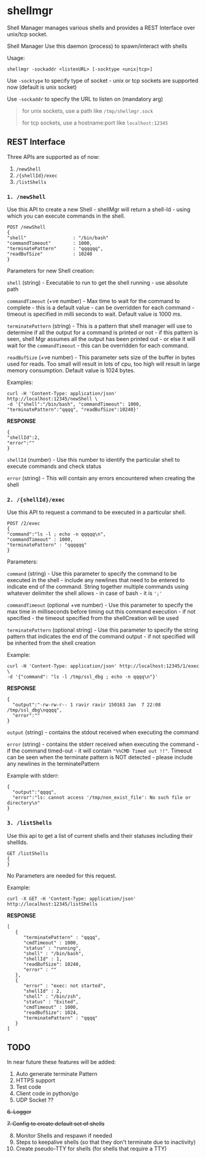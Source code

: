 # shellmgr                       
Shell Manager manages various shells and provides a REST Interface over unix/tcp socket.

Shell Manager
Use this daemon (process) to spawn/interact with shells

Usage:
```
shellmgr -sockaddr <listenURL> [-socktype <unix|tcp>]
```                                                  

Use `-socktype` to specify type of socket - unix or tcp sockets are supported now (default is unix socket)

Use `-sockaddr` to specify the URL to listen on (mandatory arg)

> for unix sockets, use a path like `/tmp/shellmgr.sock`
>                                                       
>for tcp sockets, use a hostname:port like `localhost:12345`


## REST Interface

Three APIs are supported as of now:
1. `/newShell`
2. `/{shellId}/exec`
3. `/listShells`


### `1. /newShell`

Use this API to create a new Shell - shellMgr will return a shell-Id - using which you can execute commands in the shell.

```
POST /newShell
{
"shell"                 : "/bin/bash"
"commandTimeout"        : 1000,
"terminatePattern"      : "qqqqqq",
"readBufSize"           : 10240
}
```


Parameters for new Shell creation:

`shell` (string) - Executable to run to get the shell running - use absolute path

`commandTimeout` (+ve number) - Max time to wait for the command to complete - this is a default value - can be overridden for each command - timeout is specified in milli
seconds to wait. Default value is 1000 ms.

`terminatePattern` (string) - This is a pattern that shell manager will use to determine if all the output for a command is printed or not - if this pattern is seen, shell
Mgr assumes all the output has been printed out - or else it will wait for the `commandTimeout` - this can be overridden for each command.

`readBufSize` (+ve number) - This parameter sets size of the buffer in bytes used for reads. Too small will result in lots of cpu, too high will result in large memory consumption. Default value is 1024 bytes.

Examples:
```
curl -H 'Content-Type: application/json' http://localhost:12345/newShell \
-d '{"shell":"/bin/bash", "commandTimeout": 1000, "terminatePattern":"qqqq", "readBufSize":10240}'
```

**RESPONSE**
```
{
"shellId":2,
"error":""
}
```
`shellId` (number) - Use this number to identify the particular shell to execute commands and check status

`error` (string) - This will contain any errors encountered when creating the shell


### `2. /{shellId}/exec`

Use this API to request a command to be executed in a particular shell.
```
POST /2/exec
{
"command":"ls -l ; echo -n qqqqq\n",
"commandTimeout" : 1000,
"terminatePattern" : "qqqqqq"
}
```
Parameters:

`command` (string) - Use this parameter to specify the command to be executed in the shell - include any newlines that need to be entered to indicate end of the command. String together multiple commands using whatever delimiter the shell allows - in case of bash - it is `';'`

`commandTimeout` (optional +ve number) - Use this parameter to specify the max time in milliseconds before timing out this command execution - if not specified - the timeout specified from the shellCreation will be used

`terminatePattern` (optional string) - Use this parameter to specify the string pattern that indicates the end of the command output - if not specified will be inherited from the shell creation

Example:
```
curl -H 'Content-Type: application/json' http://localhost:12345/1/exec \
-d '{"command": "ls -l /tmp/ssl_dbg ; echo -n qqqq\n"}'
```


**RESPONSE**
```
{ 
  "output":"-rw-rw-r-- 1 ravir ravir 150163 Jan  7 22:08 /tmp/ssl_dbg\nqqqq",
  "error":""
}
```
`output` (string) - contains the stdout received when executing the command

`error` (string) - contains the stderr received when executing the command - if the command timed-out - it will contain `"%%CMD Timed out !!"`. Timeout can be seen when the terminate pattern is NOT detected - please include any newlines in the terminatePattern

Example with stderr:
```
{
  "output":"qqqq",
  "error":"ls: cannot access '/tmp/non_exist_file': No such file or directory\n"
}
```

### `3. /listShells`

Use this api to get a list of current shells and their statuses including their shellIds.

```
GET /listShells
{
}
```
No Parameters are needed for this request.

Example:
```
curl -X GET -H 'Content-Type: application/json' http://localhost:12345/listShells
```

**RESPONSE**
```
[
   {
      "terminatePattern" : "qqqq",
      "cmdTimeout" : 1000,
      "status" : "running",
      "shell" : "/bin/bash",
      "shellId" : 1,
      "readBufSize": 10240,
      "error" : ""
   },
   {
      "error" : "exec: not started",
      "shellId" : 2,
      "shell" : "/bin/zsh",
      "status" : "Exited",
      "cmdTimeout" : 1000,
      "readBufSize": 1024,
      "terminatePattern" : "qqqq"
   }
]
```

## TODO
In near future these features will be added:
 1. Auto generate terminate Pattern
 2. HTTPS support
 3. Test code
 4. Client code in python/go
 5. UDP Socket ??
 
~~6. Logger~~

~~7. Config to create default set of shells~~ 

 8. Monitor Shells and respawn if needed
 9. Steps to keepalive shells (so that they don't terminate due to inactivity)
10. Create pseudo-TTY for shells (for shells that require a TTY)



